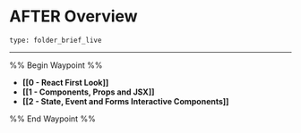 # AFTER Overview
 
```ccard
type: folder_brief_live
```
 
---

%% Begin Waypoint %%
- **[[0 - React First Look]]**
- **[[1 - Components, Props and JSX]]**
- **[[2 - State, Event and Forms Interactive Components]]**

%% End Waypoint %%